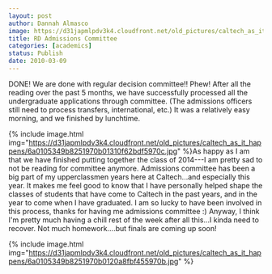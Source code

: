 ```yaml
---
layout: post
author: Dannah Almasco
image: https://d31japmlpdv3k4.cloudfront.net/old_pictures/caltech_as_it_happens/6a0105349b8251970b0120a8fbe5b5970b.jpg
title: RD Admissions Committee
categories: [academics]
status: Publish
date: 2010-03-09
---
```



DONE! We are done with regular decision committee!! 
Phew! After all the reading over the past 5 months, we have successfully processed all the undergraduate applications through committee. (The admissions officers still need to process transfers, international, etc.)
It was a relatively easy morning, and we finished by lunchtime.


{% include image.html img="https://d31japmlpdv3k4.cloudfront.net/old_pictures/caltech_as_it_happens/6a0105349b8251970b01310f62bdf5970c.jpg" %}As happy as I am that we have finished putting together the class of 2014---I am pretty sad to not be reading for committee anymore. Admissions committee has been a big part of my upperclassmen years here at Caltech...and especially this year. It makes me feel good to know that I have personally helped shape the classes of students that have come to Caltech in the past years, and in the year to come when I have graduated. I am so lucky to have been involved in this process, thanks for having me admissions committee :)
Anyway, I think I'm pretty much having a chill rest of the week after all this...I kinda need to recover. Not much homework....but finals are coming up soon!


{% include image.html img="https://d31japmlpdv3k4.cloudfront.net/old_pictures/caltech_as_it_happens/6a0105349b8251970b0120a8fbf455970b.jpg" %}
